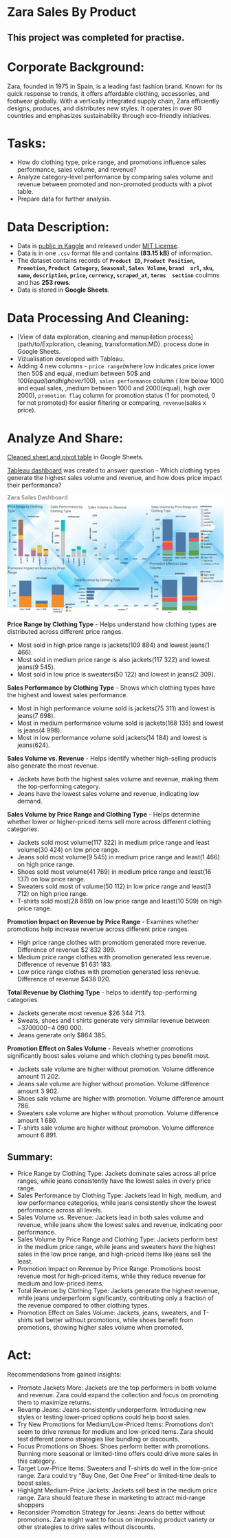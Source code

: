 # Zara Sales By Product

## This project was completed for practise.

# Corporate Background:
Zara, founded in 1975 in Spain, is a leading fast fashion brand. Known for its quick response to trends, it offers affordable clothing, accessories, and footwear globally. With a vertically integrated supply chain, Zara efficiently designs, produces, and distributes new styles.
It operates in over 90 countries and emphasizes sustainability through eco-friendly initiatives.

# Tasks:
* How do clothing type, price range, and promotions influence sales performance, sales volume, and revenue?
* Analyze category-level performance by comparing sales volume and revenue between promoted and non-promoted products with a pivot table.
* Prepare data for further analysis.

# Data Description:
* Data is [public in Kaggle](https://www.kaggle.com/datasets/xontoloyo/data-penjualan-zara/data) and released under [MIT License](https://www.mit.edu/~amini/LICENSE.md).
* Data is in one `.csv` format file and contains **(83.15 kB)** of information.
* The dataset contains records of **`Product ID`,	`Product Position`,	`Promotion`,	`Product Category`,	`Seasonal`,	`Sales Volume`,	`brand	url`,	`sku`,	`name`,	`description`,	`price`,	`currency`,	`scraped_at`,	`terms	section`** coulmns and has **253 rows**.
* Data is stored in **Google Sheets**.

# Data Processing And Cleaning:
* [View of data exploration, cleaning and manupilation process](path/to/Exploration, cleaning, transformation.MD). process done in Google Sheets.
* Vizualisation developed with Tableau.
* Adding 4 new columns - `price range`(where low indicates price lower then 50$ and equal, medium between 50$ and 100$(equal) and high over 100$), `sales performance` column ( low below 1000 and equal sales, ,medium between 1000 and 2000(equal), high over 2000), `promotion flag` column for promotion status (1 for promoted, 0 for not promoted) for easier filtering or comparing, `revenue`(sales x price).

# Analyze And Share:
[Cleaned sheet and pivot table](https://docs.google.com/spreadsheets/d/1qM-US_Z5_eA7O50pTH4mnvdmK9CdFFQiH45qe5BHRhE/edit?usp=sharing) in Google Sheets.

[Tableau dashboard](https://public.tableau.com/app/profile/aurimas.naujalis/viz/Zarasales/Zarasales?publish=yes) was created to answer question - Which clothing types generate the highest sales volume and revenue, and how does price impact their performance?

![dashboard](zara_dashboard.PNG)

**Price Range by Clothing Type** - Helps understand how clothing types are distributed across different price ranges.
* Most sold in high price range is jackets(109 884) and lowest jeans(1 466).
* Most sold in medium price range is also jackets(117 322) and lowest jeans(9 545).
* Most sold in low price is sweaters(50 122) and lowest in jeans(2 309).

**Sales Performance by Clothing Type** - Shows which clothing types have the highest and lowest sales performance.
* Most in high performance volume sold is jackets(75 311) and lowest is jeans(7 698).
* Most in medium performance volume sold is jackets(168 135) and lowest is jeans(4 998).
* Most in low performance volume sold jackets(14 184) and lowest is jeans(624).

**Sales Volume vs. Revenue** - Helps identify whether high-selling products also generate the most revenue.
* Jackets have both the highest sales volume and revenue, making them the top-performing category.
* Jeans have the lowest sales volume and revenue, indicating low demand.

**Sales Volume by Price Range and Clothing Type** - Helps determine whether lower or higher-priced items sell more across different clothing categories.
* Jackets sold most volume(117 322) in medium price range and least volume(30 424) on low price range.
* Jeans sold most volume(9 545) in medium price range and least(1 466) on high price range.
* Shoes sold most volume(41 769) in medium price range and least(16 137) on low price range.
* Sweaters sold most of volume(50 112) in low price range and least(3 712) on high price range.
* T-shirts sold most(28 869) on low price range and least(10 509) on high price range.

**Promotion Impact on Revenue by Price Range** - Examines whether promotions help increase revenue across different price ranges.
* High price range clothes with promotiom generated more revenue. Difference of revenue $2 832 399.
* Medium price range clothes with promotion generated less revenue. Difference of revenue $1 631 183.
* Low price range clothes with promotion generated less renevue. Difference of revenue $438 020.

**Total Revenue by Clothing Type** - helps to identify top-performing categories.
* Jackets generate most revenue $26 344 713.
* Sweats, shoes and t shirts generate very simmilar revenue between ~$3 700 000-$4 090 000.
* Jeans generate only $864 385.

**Promotion Effect on Sales Volume** - Reveals whether promotions significantly boost sales volume and which clothing types benefit most.
* Jackets sale volume are higher without promotion. Volume difference amount 11 202.
* Jeans sale volume are higher without promotion. Volume difference amount 3 902.
* Shoes sale volume are higher with promotion. Volume difference amount 786.
* Sweaters  sale volume are higher without promotion. Volume difference amount 1 680.
* T-shirts  sale volume are higher without promotion. Volume difference amount 6 891.

## Summary:
* Price Range by Clothing Type: Jackets dominate sales across all price ranges, while jeans consistently have the lowest sales in every price range.
* Sales Performance by Clothing Type: Jackets lead in high, medium, and low performance categories, while jeans consistently show the lowest performance across all levels.
* Sales Volume vs. Revenue: Jackets lead in both sales volume and revenue, while jeans show the lowest sales and revenue, indicating poor performance.
* Sales Volume by Price Range and Clothing Type: Jackets perform best in the medium price range, while jeans and sweaters have the highest sales in the low price range, and high-priced items like jeans sell the least.
* Promotion Impact on Revenue by Price Range: Promotions boost revenue most for high-priced items, while they reduce revenue for medium and low-priced items.
* Total Revenue by Clothing Type: Jackets generate the highest revenue, while jeans underperform significantly, contributing only a fraction of the revenue compared to other clothing types.
* Promotion Effect on Sales Volume: Jackets, jeans, sweaters, and T-shirts sell better without promotions, while shoes benefit from promotions, showing higher sales volume when promoted.

# Act:
Recommendations from gained insights:
* Promote Jackets More: Jackets are the top performers in both volume and revenue. Zara could expand the collection and focus on promoting them to maximize returns.
* Revamp Jeans: Jeans consistently underperform. Introducing new styles or testing lower-priced options could help boost sales.
* Try New Promotions for Medium/Low-Priced Items: Promotions don’t seem to drive revenue for medium and low-priced items. Zara should test different promo strategies like bundling or discounts.
* Focus Promotions on Shoes: Shoes perform better with promotions. Running more seasonal or limited-time offers could drive more sales in this category.
* Target Low-Price Items: Sweaters and T-shirts do well in the low-price range. Zara could try “Buy One, Get One Free” or limited-time deals to boost sales.
* Highlight Medium-Price Jackets: Jackets sell best in the medium price range. Zara should feature these in marketing to attract mid-range shoppers
* Reconsider Promotion Strategy for Jeans: Jeans do better without promotions. Zara might want to focus on improving product variety or other strategies to drive sales without discounts.



